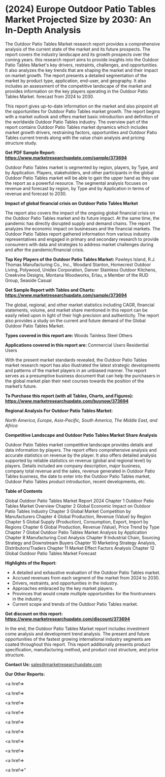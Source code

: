 # (2024) Europe Outdoor Patio Tables Market Projected Size by 2030: An In-Depth Analysis

The Outdoor Patio Tables Market research report provides a comprehensive analysis of the current state of the market and its future prospects. The report covers the industry landscape and its growth prospects over the coming years. this research report aims to provide insights into the Outdoor Patio Tables Market's key drivers, restraints, challenges, and opportunities. It also analyzes the key trends that are shaping the market and their impact on market growth. The report presents a detailed segmentation of the market by product type, application, end-user, and geography. It also includes an assessment of the competitive landscape of the market and provides information on the key players operating in the Outdoor Patio Tables Market. forecast from 2024 to 2030.

This report gives up-to-date information on the market and also pinpoint all the opportunities for Outdoor Patio Tables market growth. The report begins with a market outlook and offers market basic introduction and definition of the worldwide Outdoor Patio Tables industry. The overview part of the report contains Outdoor Patio Tables market dynamics which includes market growth drivers, restraining factors, opportunities and Outdoor Patio Tables current trends along with the value chain analysis and pricing structure study.

<strong><b>Get PDF Sample Report: <a href=https://www.marketresearchupdate.com/sample/373694>https://www.marketresearchupdate.com/sample/373694</a></b></strong>

Outdoor Patio Tables market is segmented by region, players, by Type, and by Application. Players, stakeholders, and other participants in the global Outdoor Patio Tables market will be able to gain the upper hand as they use the report as a powerful resource. The segmental analysis focuses on revenue and forecast by region, by Type and by Application in terms of revenue and forecast to 2030.

<strong><b>Impact of global financial crisis on Outdoor Patio Tables Market</b></strong>

The report also covers the impact of the ongoing global financial crisis on the Outdoor Patio Tables market and its future impact. At the same time, the pandemic has directly disrupted supply and demand chains. The report analyzes the economic impact on businesses and the financial markets. The Outdoor Patio Tables report gathered information from various industry representatives and engaged in primary and secondary research to provide consumers with data and strategies to address market challenges during and after the pandemic/financial crisis.

<strong><b>Top Key Players of the Outdoor Patio Tables Market:
</b></strong>Pawleys Island, R.J. Thomas Manufacturing Co., Inc., Woodard Stanton, Homecrest Outdoor Living, Polywood, Unidex Corporation, Danver Stainless Outdoor Kitchens, Creekvine Designs, Montana Woodworks, Erlau, a Member of the RUD Group, Seaside Casual<strong><b>
</b></strong>

<strong><b>Get Sample Report with Tables and Charts: <a href=https://www.marketresearchupdate.com/sample/373694>https://www.marketresearchupdate.com/sample/373694</a></b></strong>

The global, regional, and other market statistics including CAGR, financial statements, volume, and market share mentioned in this report can be easily relied upon in light of their high precision and authenticity. The report also provides a study on the current and future demand of the Global Outdoor Patio Tables Market.

<strong><b>Types covered in this report are:
</b></strong>Woods
Tainless Steel
Others<strong><b>
</b></strong>

<strong><b>Applications covered in this report are:
</b></strong>Commercial Users
Residential Users<strong><b>
</b></strong>

With the present market standards revealed, the Outdoor Patio Tables market research report has also illustrated the latest strategic developments and patterns of the market players in an unbiased manner. The report serves as a presumptive business document that can help the purchasers in the global market plan their next courses towards the position of the market’s future.

<strong><b>To Purchase this report (with all Tables, Charts, and Figures): <a href=https://www.marketresearchupdate.com/buynow/373694>https://www.marketresearchupdate.com/buynow/373694</a></b></strong>

<strong><b>Regional Analysis For Outdoor Patio Tables Market:</b></strong>

<em><i>North America, Europe, Asia-Pacific, South America, The Middle East, and Africa</i></em>

<strong><b>Competitive Landscape and Outdoor Patio Tables Market Share Analysis</b></strong>

Outdoor Patio Tables market competitive landscape provides details and data information by players. The report offers comprehensive analysis and accurate statistics on revenue by the player. It also offers detailed analysis supported by reliable statistics on revenue (global and regional level) by players. Details included are company description, major business, company total revenue and the sales, revenue generated in Outdoor Patio Tables business, the date to enter into the Outdoor Patio Tables market, Outdoor Patio Tables product introduction, recent developments, etc.

<strong><b>Table of Contents</b></strong>

Global Outdoor Patio Tables Market Report 2024
Chapter 1 Outdoor Patio Tables Market Overview
Chapter 2 Global Economic Impact on Outdoor Patio Tables Industry
Chapter 3 Global Market Competition by Manufacturers
Chapter 4 Global Production, Revenue (Value) by Region
Chapter 5 Global Supply (Production), Consumption, Export, Import by Regions
Chapter 6 Global Production, Revenue (Value), Price Trend by Type
Chapter 7 Global Outdoor Patio Tables Market Analysis by Application
Chapter 8 Manufacturing Cost Analysis
Chapter 9 Industrial Chain, Sourcing Strategy and Downstream Buyers
Chapter 10 Marketing Strategy Analysis, Distributors/Traders
Chapter 11 Market Effect Factors Analysis
Chapter 12 Global Outdoor Patio Tables Market Forecast

<strong><b>Highlights of the Report:</b></strong>

- A detailed and exhaustive evaluation of the Outdoor Patio Tables market.
- Accrued revenues from each segment of the market from 2024 to 2030.
- Drivers, restraints, and opportunities in the industry.
- Approaches embraced by the key market players.
- Provinces that would create multiple opportunities for the frontrunners in the industry.
- Current scope and trends of the Outdoor Patio Tables market.

<strong><b>Get discount on this report: <a href=https://www.marketresearchupdate.com/discount/373694>https://www.marketresearchupdate.com/discount/373694</a></b></strong>

In the end, the Outdoor Patio Tables Market report includes investment come analysis and development trend analysis. The present and future opportunities of the fastest growing international industry segments are coated throughout this report. This report additionally presents product specification, manufacturing method, and product cost structure, and price structure.

<strong><b>Contact Us:
</b></strong>sales@marketresearchupdate.com

<strong>Our Other Reports:</strong>

<a href=></a>

<a href=></a>

<a href=></a>

<a href=></a>

<a href=></a>

<a href=></a>

<a href=></a>

<a href=></a>

<a href=></a>

<a href=></a>"

